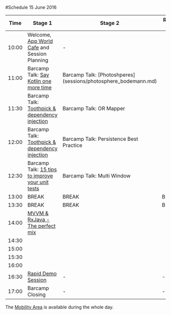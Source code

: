 #Schedule 15 June 2016

Time | Stage 1 | Stage 2 | Room 3 |  Workshop | 
-----|--------|---------|---------|---------
10:00  | Welcome, [App World Cafe](app_world_cafe.md) and Session Planning | - |  | 10:30 [Cognitive APIs, Emotions - 2.5h](microsoft_workshop1.md)
11:00  | Barcamp Talk: [Say Kotlin one more time](sessions/kotlin.md)| Barcamp Talk: [Photoshperes] (sessions/photosphere_bodemann.md) | |  
11:30  | Barcamp Talk: [Toothpick & dependency injection](sessions/toothpick.md)| Barcamp Talk: OR Mapper | | 
12:00  | Barcamp Talk: [Toothpick & dependency injection](sessions/toothpick.md)| Barcamp Talk: Persistence Best Practice || 
12:30  | Barcamp Talk: [15 tips to improve your unit tests](sessions/unit_tests.md)| Barcamp Talk: Multi Window | |  
13:00  | BREAK     | BREAK | BREAK | BREAK 
13:30  | BREAK     | BREAK | BREAK | BREAK 
14:00  | [MVVM & RxJava - The perfect mix](mvvm.md)|  || [Cognitive APIs, Speech - 2.5h](microsoft_workshop2.md) 
14:30  | | | |  
15:00  | | | |
15:30  | | | |
16:00  | | | |
16:30  | [Rapid Demo Session](rapid_demos.md)| - | - | -  
17:00  | Barcamp Closing        | - | - | -

The [Mobility Area](area_mobility.md) is available during the whole day.
